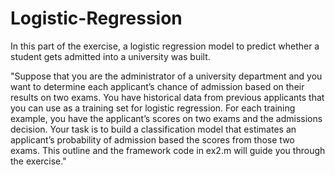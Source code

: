 # Logistic-Regression

In this part of the exercise, a logistic regression model to predict whether a student gets admitted into a university was built.

"Suppose that you are the administrator of a university department and you want to determine each applicant’s chance of admission based on their results on two exams. 
You have historical data from previous applicants that you can use as a training set for logistic regression. 
For each training example, you have the applicant’s scores on two exams and the admissions decision.
Your task is to build a classification model that estimates an applicant’s probability of admission based the scores from those two exams. 
This outline and the framework code in ex2.m will guide you through the exercise."
